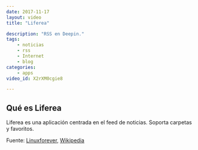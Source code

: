 ```yaml
---
date: 2017-11-17
layout: video
title: "Liferea"

description: "RSS en Deepin."
tags:
    - noticias
    - rss
    - Internet
    - blog
categories:
    - apps
video_id: X2rXM0cgie8

---
```

<!--more-->

## Qué es Liferea

Liferea es una aplicación centrada en el feed de noticias. Soporta carpetas y favoritos.


Fuente: [Linuxforever](https://www.youtube.com/channel/UC_q0t5xwXatXVzNspw3fVJw), [Wikipedia](https://es.wikipedia.org/wiki/Liferea)
